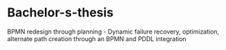 # Bachelor-s-thesis
BPMN redesign through planning - Dynamic failure recovery, optimization, alternate path creation through an BPMN and PDDL integration
